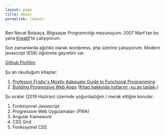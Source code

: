 ```yaml
---
layout: page
title: About
permalink: /about/
---
```


Ben Necat Bolpaça, Bilgisayar Programcılığı mezunuyum. 2007 Mart'tan bu yana [Kreatif][Kreatif]'te çalışıyorum.

Son zamanlarda ağırlıklı olarak wordpress, php üzerine çalışıyorum. Modern javascript (ES6) öğrenme gayretim var.

[Github Profilim][Github]

Şu an okuduğum kitaplar:

1. [Professor Frisby's Mostly Adequate Guide to Functional Programming](https://mostly-adequate.gitbooks.io/mostly-adequate-guide/content/)
2. [Building Progressive Web Apps](https://learning.oreilly.com/library/view/building-progressive-web/9781491961643/) ([Kitap hakkında notlarım -şu an taslak-](https://github.com/anova/anova.github.io/blob/master/_drafts/progressive-web-apps-egitimleri.md#building-progressive-web-apps-kitab%C4%B1))

Şu sıralar (2019 Haziran) üzerinde yoğunlaştığım / merak ettiğim konular:
1. Fonksiyonel Javascript
2. Progressive Web Uygulamaları (PWA)
3. Angular framework
4. CSS Grid
5. Fonksiyonel CSS

[Kreatif]: https://www.kreatif.net
[Github]: https://github.com/anova
